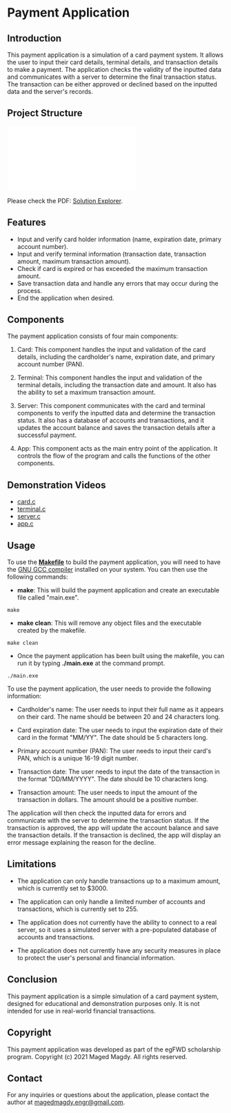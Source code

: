 # Payment Application
## Introduction
This payment application is a simulation of a card payment system. It allows the user to input their card details, terminal details, and transaction details to make a payment. The application checks the validity of the inputted data and communicates with a server to determine the final transaction status. The transaction can be either approved or declined based on the inputted data and the server's records.

## Project Structure               
<object data="Solution Explorer.pdf" type="application/pdf" width="700px" height="700px">
    <embed src="Solution Explorer.pdf">
        <p>Please check the PDF: <a href="Solution Explorer.pdf">Solution Explorer</a>.</p>
    </embed>
</object>

## Features
- Input and verify card holder information (name, expiration date, primary account number).
- Input and verify terminal information (transaction date, transaction amount, maximum transaction amount).
- Check if card is expired or has exceeded the maximum transaction amount.
- Save transaction data and handle any errors that may occur during the process.
- End the application when desired.

## Components
The payment application consists of four main components:

1. Card: This component handles the input and validation of the card details, including the cardholder's name, expiration date, and primary account number (PAN).

2. Terminal: This component handles the input and validation of the terminal details, including the transaction date and amount. It also has the ability to set a maximum transaction amount.

3. Server: This component communicates with the card and terminal components to verify the inputted data and determine the transaction status. It also has a database of accounts and transactions, and it updates the account balance and saves the transaction details after a successful payment.

4. App: This component acts as the main entry point of the application. It controls the flow of the program and calls the functions of the other components.

## Demonstration Videos
- [card.c](https://drive.google.com/file/d/1DzpeB7fRVA9ni02tApA8KUu2frGgTCmN/view?usp=share_link)
- [terminal.c](https://drive.google.com/file/d/1s6CSPVfvCqQbNXg1ZmhrpcA-C35_tzIw/view?usp=share_link)
- [server.c](https://drive.google.com/file/d/1eSRU0snKd9s-Bf7WocSZNrigk6DIWOfo/view?usp=share_link)
- [app.c](https://drive.google.com/file/d/1wmKTeoiQDzB2SzlSPxBvgyWuoR_9Ocl8/view?usp=share_link)

## Usage

To use the [**Makefile**](https://github.com/magedmak/egFWD-Payment-Application/tree/main/Payment%20Application#makefile) to build the payment application, you will need to have the [GNU GCC compiler](https://gnuwin32.sourceforge.net/packages/make.htm) installed on your system. You can then use the following commands:

- **make**: This will build the payment application and create an executable file called "main.exe".
~~~
make
~~~
- **make clean**: This will remove any object files and the executable created by the makefile.
~~~
make clean
~~~
- Once the payment application has been built using the makefile, you can run it by typing **./main.exe** at the command prompt.
~~~
./main.exe
~~~
To use the payment application, the user needs to provide the following information:

- Cardholder's name: The user needs to input their full name as it appears on their card. The name should be between 20 and 24 characters long.

- Card expiration date: The user needs to input the expiration date of their card in the format "MM/YY". The date should be 5 characters long.

- Primary account number (PAN): The user needs to input their card's PAN, which is a unique 16-19 digit number.

- Transaction date: The user needs to input the date of the transaction in the format "DD/MM/YYYY". The date should be 10 characters long.

- Transaction amount: The user needs to input the amount of the transaction in dollars. The amount should be a positive number.

The application will then check the inputted data for errors and communicate with the server to determine the transaction status. If the transaction is approved, the app will update the account balance and save the transaction details. If the transaction is declined, the app will display an error message explaining the reason for the decline.

## Limitations
- The application can only handle transactions up to a maximum amount, which is currently set to $3000.

- The application can only handle a limited number of accounts and transactions, which is currently set to 255.

- The application does not currently have the ability to connect to a real server, so it uses a simulated server with a pre-populated database of accounts and transactions.

- The application does not currently have any security measures in place to protect the user's personal and financial information.

## Conclusion
This payment application is a simple simulation of a card payment system, designed for educational and demonstration purposes only. It is not intended for use in real-world financial transactions.

## Copyright
This payment application was developed as part of the egFWD scholarship program. Copyright (c) 2021 Maged Magdy. All rights reserved.

## Contact
For any inquiries or questions about the application, please contact the author at magedmagdy.engr@gmail.com.

